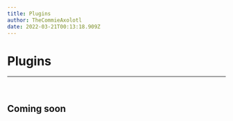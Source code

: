 ```yaml
---
title: Plugins
author: TheCommieAxolotl
date: 2022-03-21T00:13:18.909Z
---
```


# Plugins
---
<br />

## Coming soon
